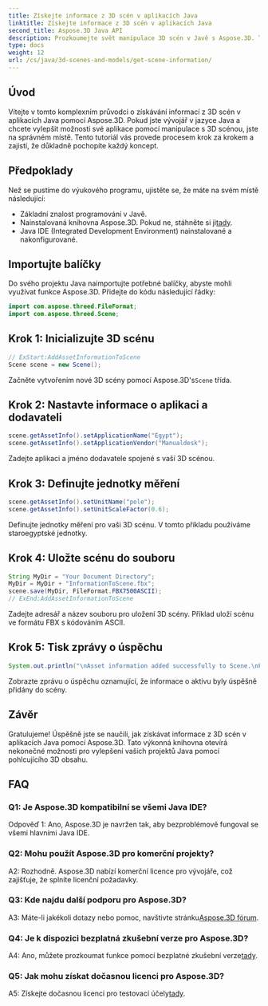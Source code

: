 ```yaml
---
title: Získejte informace z 3D scén v aplikacích Java
linktitle: Získejte informace z 3D scén v aplikacích Java
second_title: Aspose.3D Java API
description: Prozkoumejte svět manipulace 3D scén v Javě s Aspose.3D. Tento tutoriál vás provede získáváním informací krok za krokem.
type: docs
weight: 12
url: /cs/java/3d-scenes-and-models/get-scene-information/
---
```

## Úvod

Vítejte v tomto komplexním průvodci o získávání informací z 3D scén v aplikacích Java pomocí Aspose.3D. Pokud jste vývojář v jazyce Java a chcete vylepšit možnosti své aplikace pomocí manipulace s 3D scénou, jste na správném místě. Tento tutoriál vás provede procesem krok za krokem a zajistí, že důkladně pochopíte každý koncept.

## Předpoklady

Než se pustíme do výukového programu, ujistěte se, že máte na svém místě následující:

- Základní znalost programování v Javě.
-  Nainstalovaná knihovna Aspose.3D. Pokud ne, stáhněte si ji[tady](https://releases.aspose.com/3d/java/).
- Java IDE (Integrated Development Environment) nainstalované a nakonfigurované.

## Importujte balíčky

Do svého projektu Java naimportujte potřebné balíčky, abyste mohli využívat funkce Aspose.3D. Přidejte do kódu následující řádky:

```java
import com.aspose.threed.FileFormat;
import com.aspose.threed.Scene;
```

## Krok 1: Inicializujte 3D scénu

```java
// ExStart:AddAssetInformationToScene
Scene scene = new Scene();
```

 Začněte vytvořením nové 3D scény pomocí Aspose.3D's`Scene` třída.

## Krok 2: Nastavte informace o aplikaci a dodavateli

```java
scene.getAssetInfo().setApplicationName("Egypt");
scene.getAssetInfo().setApplicationVendor("Manualdesk");
```

Zadejte aplikaci a jméno dodavatele spojené s vaší 3D scénou.

## Krok 3: Definujte jednotky měření

```java
scene.getAssetInfo().setUnitName("pole");
scene.getAssetInfo().setUnitScaleFactor(0.6);
```

Definujte jednotky měření pro vaši 3D scénu. V tomto příkladu používáme staroegyptské jednotky.

## Krok 4: Uložte scénu do souboru

```java
String MyDir = "Your Document Directory";
MyDir = MyDir + "InformationToScene.fbx";
scene.save(MyDir, FileFormat.FBX7500ASCII);
// ExEnd:AddAssetInformationToScene
```

Zadejte adresář a název souboru pro uložení 3D scény. Příklad uloží scénu ve formátu FBX s kódováním ASCII.

## Krok 5: Tisk zprávy o úspěchu

```java
System.out.println("\nAsset information added successfully to Scene.\nFile saved at " + MyDir);
```

Zobrazte zprávu o úspěchu oznamující, že informace o aktivu byly úspěšně přidány do scény.

## Závěr

Gratulujeme! Úspěšně jste se naučili, jak získávat informace z 3D scén v aplikacích Java pomocí Aspose.3D. Tato výkonná knihovna otevírá nekonečné možnosti pro vylepšení vašich projektů Java pomocí pohlcujícího 3D obsahu.

## FAQ

### Q1: Je Aspose.3D kompatibilní se všemi Java IDE?

Odpověď 1: Ano, Aspose.3D je navržen tak, aby bezproblémově fungoval se všemi hlavními Java IDE.

### Q2: Mohu použít Aspose.3D pro komerční projekty?

A2: Rozhodně. Aspose.3D nabízí komerční licence pro vývojáře, což zajišťuje, že splníte licenční požadavky.

### Q3: Kde najdu další podporu pro Aspose.3D?

 A3: Máte-li jakékoli dotazy nebo pomoc, navštivte stránku[Aspose.3D fórum](https://forum.aspose.com/c/3d/18).

### Q4: Je k dispozici bezplatná zkušební verze pro Aspose.3D?

 A4: Ano, můžete prozkoumat funkce pomocí bezplatné zkušební verze[tady](https://releases.aspose.com/).

### Q5: Jak mohu získat dočasnou licenci pro Aspose.3D?

 A5: Získejte dočasnou licenci pro testovací účely[tady](https://purchase.aspose.com/temporary-license/).